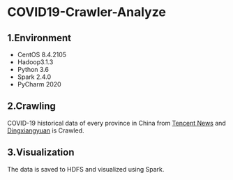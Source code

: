 # COVID19-Crawler-Analyze
## 1.Environment
- CentOS 8.4.2105
- Hadoop3.1.3
- Python 3.6
- Spark 2.4.0
- PyCharm 2020
## 2.Crawling
COVID-19 historical data of every province in China from [Tencent News](https://news.qq.com/zt2020/page/feiyan.htm#/) and [Dingxiangyuan](https://ncov.dxy.cn/ncovh5/view/pneumonia) is Crawled.
## 3.Visualization
The data is saved to HDFS and visualized using Spark.
